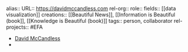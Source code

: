 alias::
URL:: https://davidmccandless.com
rel-org::
role::
fields:: [[data visualization]] 
creations:: [[Beautiful News]], [[Information is Beautiful (book]], [[Knowledge is Beautiful (book)]] 
tags:: person, collaborator
rel-projects:: #EFA 


- [David McCandless](https://davidmccandless.com/)
-